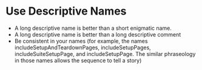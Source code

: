 # Use Descriptive Names
* A long descriptive name is better than a short enigmatic name. 
* A long descriptive name is better than a long descriptive comment
* Be consistent in your names (for example, the names includeSetupAndTeardownPages, includeSetupPages, includeSuiteSetupPage, and includeSetupPage. The similar phraseology in those names allows the sequence to tell a story)



